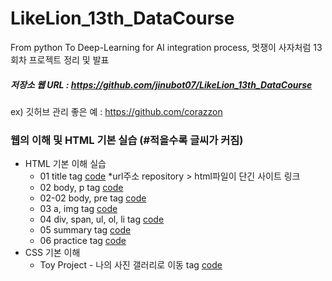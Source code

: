 # LikeLion_13th_DataCourse
From python To Deep-Learning for AI integration process, 멋쟁이 사자처럼 13회차 프로젝트 정리 및 발표

##### 저장소 웹 URL : https://github.com/jinubot07/LikeLion_13th_DataCourse
ex) 깃허브 관리 좋은 예 : https://github.com/corazzon

### 웹의 이해 및 HTML 기본 실습 (#적을수록 글씨가 커짐)
* HTML 기본 이해 실습 
  * 01 title tag [code](https://github.com/jinubot07/LikeLion_13th_DataCourse/blob/main/web_html/01_html_title.html) *url주소 repository > html파일이 단긴 사이트 링크
  * 02 body, p tag [code](https://github.com/jinubot07/LikeLion_13th_DataCourse/blob/main/web_html/02_html_body.html)
  * 02-02 body, pre tag [code](https://github.com/jinubot07/LikeLion_13th_DataCourse/blob/main/web_html/02_html_body_pre.html)
  * 03 a, img tag [code](https://github.com/jinubot07/LikeLion_13th_DataCourse/blob/main/web_html/03_html_link_img.html)
  * 04 div, span, ul, ol, li tag [code](https://github.com/jinubot07/LikeLion_13th_DataCourse/blob/main/web_html/04_html_div_span.html)
  * 05 summary tag [code](https://github.com/jinubot07/LikeLion_13th_DataCourse/blob/main/web_html/05_html_summary.html)
  * 06 practice tag [code](https://github.com/jinubot07/LikeLion_13th_DataCourse/blob/main/web_html/06_html_main.html)
* CSS 기본 이해
  * Toy Project - 나의 사진 갤러리로 이동 tag [code](https://github.com/jinubot07/LikeLion_13th_DataCourse/blob/main/web_css/14_my_gallery.html)
